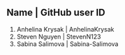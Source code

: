 ##  Name | GitHub user ID  
1. Anhelina Krysak | AnhelinaKrysak  
2. Steven Nguyen | StevenN123  
3. Sabina Salimova | Sabina-Salimova
